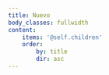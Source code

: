 ```yaml
---
title: Nuevo
body_classes: fullwidth
content:
    items: '@self.children'
    order:
        by: title
        dir: asc
---
```


